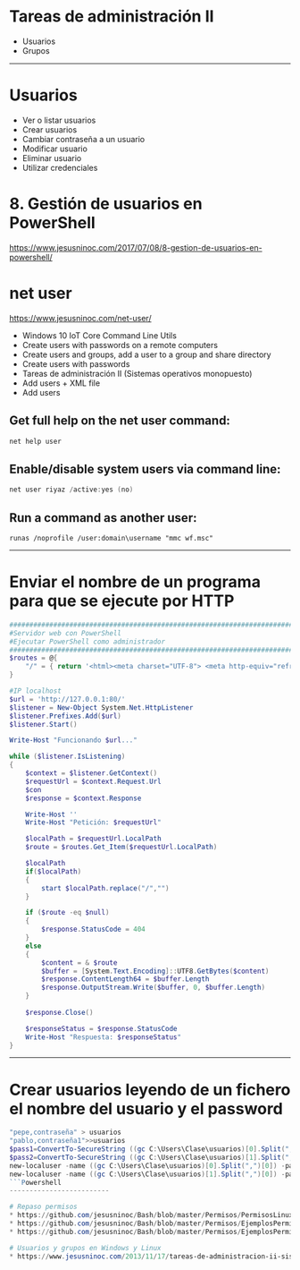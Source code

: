 # Tareas de administración II
- Usuarios
- Grupos

--------------

# Usuarios
- Ver o listar usuarios
- Crear usuarios
- Cambiar contraseña a un usuario
- Modificar usuario
- Eliminar usuario
- Utilizar credenciales

# 8. Gestión de usuarios en PowerShell
https://www.jesusninoc.com/2017/07/08/8-gestion-de-usuarios-en-powershell/

# net user
https://www.jesusninoc.com/net-user/

- Windows 10 IoT Core Command Line Utils
- Create users with passwords on a remote computers
- Create users and groups, add a user to a group and share directory
- Create users with passwords
- Tareas de administración II (Sistemas operativos monopuesto)
- Add users + XML file
- Add users

## Get full help on the net user command:
```PowerShell
net help user
```

## Enable/disable system users via command line:
```PowerShell
net user riyaz /active:yes (no)
```

## Run a command as another user:
```MS-DOS
runas /noprofile /user:domain\username "mmc wf.msc"
```

-------------------------

# Enviar el nombre de un programa para que se ejecute por HTTP
```PowerShell
##############################################################################################################
#Servidor web con PowerShell
#Ejecutar PowerShell como administrador
##############################################################################################################
$routes = @{
    "/" = { return '<html><meta charset="UTF-8"> <meta http-equiv="refresh" content="0; url=http://jesusninoc.com"><body>asdfasfasfasServidor web funcionando</body></html>' }
}

#IP localhost
$url = 'http://127.0.0.1:80/'
$listener = New-Object System.Net.HttpListener
$listener.Prefixes.Add($url)
$listener.Start()

Write-Host "Funcionando $url..."

while ($listener.IsListening)
{
    $context = $listener.GetContext()
    $requestUrl = $context.Request.Url
    $con
    $response = $context.Response

    Write-Host ''
    Write-Host "Petición: $requestUrl"

    $localPath = $requestUrl.LocalPath
    $route = $routes.Get_Item($requestUrl.LocalPath)

    $localPath
    if($localPath)
    {
        start $localPath.replace("/","")
    }

    if ($route -eq $null)
    {
        $response.StatusCode = 404
    }
    else
    {
        $content = & $route
        $buffer = [System.Text.Encoding]::UTF8.GetBytes($content)
        $response.ContentLength64 = $buffer.Length
        $response.OutputStream.Write($buffer, 0, $buffer.Length)
    }
    
    $response.Close()

    $responseStatus = $response.StatusCode
    Write-Host "Respuesta: $responseStatus"
}
```

-------------------------

# Crear usuarios leyendo de un fichero el nombre del usuario y el password
```Powershell
"pepe,contraseña" > usuarios
"pablo,contraseña1">>usuarios
$pass1=ConvertTo-SecureString ((gc C:\Users\Clase\usuarios)[0].Split(",")[1]) -AsPlainText -Force
$pass2=ConvertTo-SecureString ((gc C:\Users\Clase\usuarios)[1].Split(",")[1]) -AsPlainText -Force
new-localuser -name ((gc C:\Users\Clase\usuarios)[0].Split(",")[0]) -password $pass1
new-localuser -name ((gc C:\Users\Clase\usuarios)[1].Split(",")[0]) -password $pass2
```Powershell
-------------------------

# Repaso permisos
* https://github.com/jesusninoc/Bash/blob/master/Permisos/PermisosLinux.md
* https://github.com/jesusninoc/Bash/blob/master/Permisos/EjemplosPermisosAleatorios
* https://github.com/jesusninoc/Bash/blob/master/Permisos/EjemplosPermisosAleatoriosConUGO

# Usuarios y grupos en Windows y Linux
* https://www.jesusninoc.com/2013/11/17/tareas-de-administracion-ii-sistemas-operativos-monopuesto/
